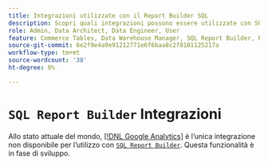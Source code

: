```yaml
---
title: Integrazioni utilizzate con il Report Builder SQL
description: Scopri quali integrazioni possono essere utilizzate con SQL Report Builder.
role: Admin, Data Architect, Data Engineer, User
feature: Commerce Tables, Data Warehouse Manager, SQL Report Builder, Reports
source-git-commit: 6e2f9e4a9e91212771e6f6baa8c2f8101125217a
workflow-type: tm+mt
source-wordcount: '38'
ht-degree: 0%

---
```


# `SQL Report Builder` Integrazioni

Allo stato attuale del mondo, [[!DNL Google Analytics]](../importing-data/integrations/google-analytics.md) è l’unica integrazione non disponibile per l’utilizzo con [`SQL Report Builder`](../dev-reports/sql-rpt-bldr.md). Questa funzionalità è in fase di sviluppo.
